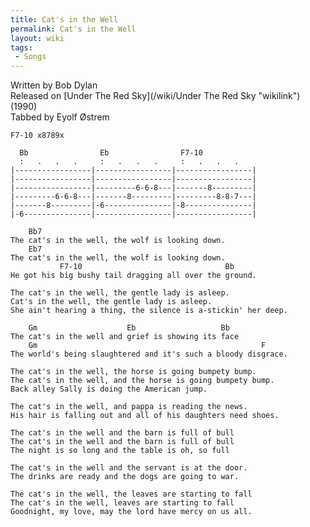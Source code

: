 ```yaml
---
title: Cat's in the Well
permalink: Cat's in the Well
layout: wiki
tags:
 - Songs
---
```


Written by Bob Dylan  
Released on [Under The Red Sky](/wiki/Under The Red Sky "wikilink") (1990)  
Tabbed by Eyolf Østrem

    F7-10 x8789x

      Bb                Eb                F7-10
      :   .   .   .     :   .   .   .     :   .   .   .
    |-----------------|-----------------|-----------------|
    |-----------------|-----------------|-----------------|
    |-----------------|---------6-6-8---|-------8---------|
    |---------6-6-8---|-------8---------|---------8-8-7---|
    |-------8---------|-6---------------|-8---------------|
    |-6---------------|-----------------|-----------------|

        Bb7
    The cat's in the well, the wolf is looking down.
        Eb7
    The cat's in the well, the wolf is looking down.
               F7-10                                Bb
    He got his big bushy tail dragging all over the ground.

    The cat's in the well, the gentle lady is asleep.
    Cat's in the well, the gentle lady is asleep.
    She ain't hearing a thing, the silence is a-stickin' her deep.

        Gm                    Eb                   Bb
    The cat's in the well and grief is showing its face
        Gm                                                  F
    The world's being slaughtered and it's such a bloody disgrace.

    The cat's in the well, the horse is going bumpety bump.
    The cat's in the well, and the horse is going bumpety bump.
    Back alley Sally is doing the American jump.

    The cat's in the well, and pappa is reading the news.
    His hair is falling out and all of his daughters need shoes.

    The cat's in the well and the barn is full of bull
    The cat's in the well and the barn is full of bull
    The night is so long and the table is oh, so full

    The cat's in the well and the servant is at the door.
    The drinks are ready and the dogs are going to war.

    The cat's in the well, the leaves are starting to fall
    The cat's in the well, leaves are starting to fall
    Goodnight, my love, may the lord have mercy on us all.
